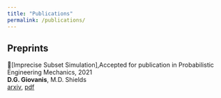 ```yaml
---
title: "Publications"
permalink: /publications/
---
```


## Preprints

:pushpin:[Imprecise Subset Simulation],Accepted for publication in Probabilistic Engineering Mechanics, 2021<br/>
**D.G. Giovanis**, M.D. Shields<br/>
[arxiv](arxiv.org/pdf/2110.11955.pdf), [pdf](https://dgiovanis.io/assets/papers/2110.11955.pdf)

